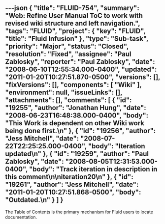 ---json
{
  "title": "FLUID-754",
  "summary": "Web: Refine User Manual ToC to work with revised wiki structure and left navigation.",
  "tags": "FLUID",
  "project": {
    "key": "FLUID",
    "title": "Fluid Infusion"
  },
  "type": "Sub-task",
  "priority": "Major",
  "status": "Closed",
  "resolution": "Fixed",
  "assignee": "Paul Zablosky",
  "reporter": "Paul Zablosky",
  "date": "2008-06-10T12:55:34.000-0400",
  "updated": "2011-01-20T10:27:51.870-0500",
  "versions": [],
  "fixVersions": [],
  "components": [
    "Wiki"
  ],
  "environment": null,
  "issueLinks": [],
  "attachments": [],
  "comments": [
    {
      "id": "19255",
      "author": "Jonathan Hung",
      "date": "2008-06-23T16:48:38.000-0400",
      "body": "This Work is dependent on other Wiki work being done first.\n"
    },
    {
      "id": "19256",
      "author": "Jess Mitchell",
      "date": "2008-07-22T22:25:25.000-0400",
      "body": "Iteration updated\n"
    },
    {
      "id": "19259",
      "author": "Paul Zablosky",
      "date": "2008-08-05T12:31:53.000-0400",
      "body": "Track iteration in description in this comment\n\niteration20\n"
    },
    {
      "id": "19261",
      "author": "Jess Mitchell",
      "date": "2011-01-20T10:27:51.868-0500",
      "body": "Outdated.\n"
    }
  ]
}
---
The Table of Contents is the primary mechanism for Fluid users to locate documentation. &#x20;

        